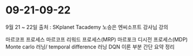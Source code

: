 # 09-21-09-22
9월 21 ~ 22일 출처 : SKplanet Tacademy 노승은 엔씨소프트 강사님 강의

마르코프 프로세스
마르코프 리워드 프로세스(MRP)
마르포크 디시전 프로세스(MDP)
Monte carlo 러닝/ temporal difference 러닝
DQN 이론 부분
간단 요약 정리


